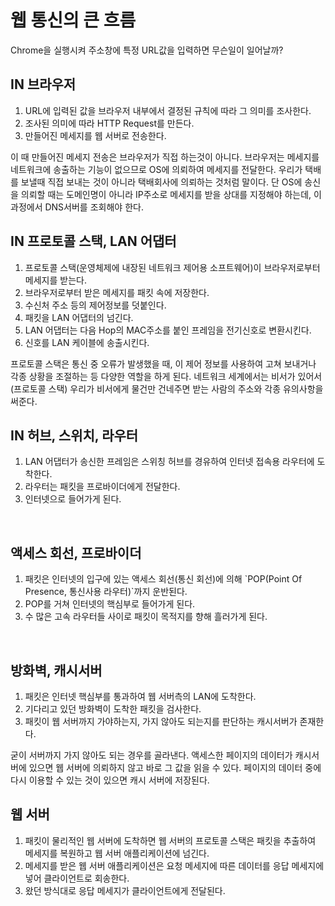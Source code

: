# 웹 통신의 큰 흐름
Chrome을 실행시켜 주소창에 특정 URL값을 입력하면 무슨일이 일어날까?

## IN 브라우저
<ol>
  <li>URL에 입력된 값을 브라우저 내부에서 결정된 규칙에 따라 그 의미를 조사한다.</li>
  <li>조사된 의미에 따라 HTTP Request를 만든다.</li>
  <li>만들어진 메세지를 웹 서버로 전송한다.</li>
</ol>
이 때 만들어진 메세지 전송은 브라우저가 직접 하는것이 아니다. 브라우저는 메세지를 네트워크에 송출하는 기능이 없으므로 OS에 의뢰하여 메세지를 전달한다.
우리가 택배를 보낼때 직접 보내는 것이 아니라 택배회사에 의뢰하는 것처럼 말이다. 단 OS에 송신을 의뢰할 때는 도메인명이 아니라 IP주소로 메세지를 받을 상대를 지정해야 하는데,
이 과정에서 DNS서버를 조회해야 한다.

</br>

## IN 프로토콜 스택, LAN 어댑터
<ol>
  <li>프로토콜 스택(운영체제에 내장된 네트워크 제어용 소프트웨어)이 브라우저로부터 메세지를 받는다.</li>
  <li>브라우저로부터 받은 메세지를 패킷 속에 저장한다.</li>
  <li>수신처 주소 등의 제어정보를 덧붙인다.</li>
  <li>패킷을 LAN 어댑터의 넘긴다.</li>
  <li>LAN 어댑터는 다음 Hop의 MAC주소를 붙인 프레임을 전기신호로 변환시킨다.</li>
  <li>신호를 LAN 케이블에 송출시킨다.</li>
</ol>
프로토콜 스택은 통신 중 오류가 발생했을 때, 이 제어 정보를 사용하여 고쳐 보내거나 각종 상황을 조절하는 등 다양한 역할을 하게 된다.
네트워크 세계에서는 비서가 있어서(프로토콜 스택) 우리가 비서에게 물건만 건네주면 받는 사람의 주소와 각종 유의사항을 써준다.

</br>

## IN 허브, 스위치, 라우터
<ol>
  <li>LAN 어댑터가 송신한 프레임은 스위칭 허브를 경유하여 인터넷 접속용 라우터에 도착한다.</li>
  <li>라우터는 패킷을 프로바이더에게 전달한다.</li>
  <li>인터넷으로 들어가게 된다.</li>
</ol>

</br>

## 액세스 회선, 프로바이더
<ol>
  <li>패킷은 인터넷의 입구에 있는 액세스 회선(통신 회선)에 의해 `POP(Point Of Presence, 통신사용 라우터)`까지 운반된다.</li>
  <li>POP를 거쳐 인터넷의 핵심부로 들어가게 된다.</li>
  <li>수 많은 고속 라우터들 사이로 패킷이 목적지를 향해 흘러가게 된다.</li>
</ol>

</br>

## 방화벽, 캐시서버
<ol>
  <li>패킷은 인터넷 핵심부를 통과하여 웹 서버측의 LAN에 도착한다.</li>
  <li>기다리고 있던 방화벽이 도착한 패킷을 검사한다.</li>
  <li>패킷이 웹 서버까지 가야하는지, 가지 않아도 되는지를 판단하는 캐시서버가 존재한다.</li>
</ol>
굳이 서버까지 가지 않아도 되는 경우를 골라낸다. 액세스한 페이지의 데이터가 캐시서버에 있으면 웹 서버에 의뢰하지 않고 바로 그 값을 읽을 수 있다.
페이지의 데이터 중에 다시 이용할 수 있는 것이 있으면 캐시 서버에 저장된다.

</br>

## 웹 서버
<ol>
  <li>패킷이 물리적인 웹 서버에 도착하면 웹 서버의 프로토콜 스택은 패킷을 추출하여 메세지를 복원하고 웹 서버 애플리케이션에 넘긴다.</li>
  <li>메세지를 받은 웹 서버 애플리케이션은 요청 메세지에 따른 데이터를 응답 메세지에 넣어 클라이언트로 회송한다.</li>
  <li>왔던 방식대로 응답 메세지가 클라이언트에게 전달된다.</li>
</ol>
